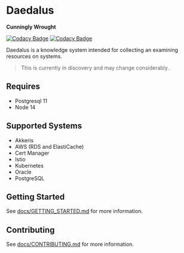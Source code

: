 # Daedalus 

**Cunningly Wrought**

[![Codacy Badge](https://api.codacy.com/project/badge/Grade/8955d795526c43c5baa797e11bb2dfe3)](https://www.codacy.com/gh/akkeris/daedalus?utm_source=github.com&amp;utm_medium=referral&amp;utm_content=akkeris/daedalus&amp;utm_campaign=Badge_Grade)
[![Codacy Badge](https://api.codacy.com/project/badge/Coverage/8955d795526c43c5baa797e11bb2dfe3)](https://www.codacy.com/gh/akkeris/daedalus?utm_source=github.com&utm_medium=referral&utm_content=akkeris/daedalus&utm_campaign=Badge_Coverage)


Daedalus is a knowledge system intended for collecting an examining resources on systems.

> This is currently in discovery and may change considerably.

## Requires

* Postgresql 11
* Node 14

## Supported Systems

* Akkeris
* AWS (RDS and ElastiCache)
* Cert Manager
* Istio
* Kubernetes
* Oracle
* PostgreSQL

## Getting Started

See [docs/GETTING_STARTED.md](docs/GETTING_STARTED.md) for more information.

## Contributing

See [docs/CONTRIBUTING.md](docs/CONTRIBUTING.md) for more information.
